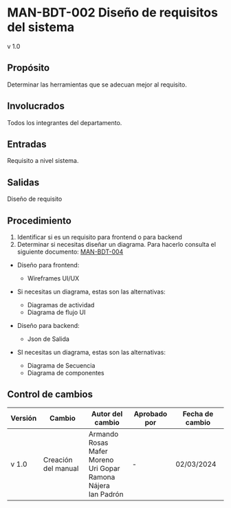 # MAN-BDT-002 Diseño de requisitos del sistema

v 1.0

## Propósito

Determinar las herramientas que se adecuan mejor al requisito.

## Involucrados

Todos los integrantes del departamento.

## Entradas

Requisito a nivel sistema.

## Salidas

Diseño de requisito

## Procedimiento

1. Identificar si es un requisito para frontend o para backend
2. Determinar si necesitas diseñar un diagrama. Para hacerlo consulta el siguiente documento: [MAN-BDT-004](https://black-dot-2024.github.io/docs/manuales/man-bdt-004)

- Diseño para frontend:

  - Wireframes UI/UX

- Si necesitas un diagrama, estas son las alternativas:

  - Diagramas de actividad
  - Diagrama de flujo UI

- Diseño para backend:

  - Json de Salida

- SI necesitas un diagrama, estas son las alternativas:
  - Diagrama de Secuencia
  - Diagrama de componentes

## Control de cambios

| Versión | Cambio              | Autor del cambio                                                                          | Aprobado por | Fecha de cambio |
| ------- | ------------------- | ----------------------------------------------------------------------------------------- | ------------ | --------------- |
| v 1.0   | Creación del manual | Armando Rosas <br /> Mafer Moreno <br /> Uri Gopar <br /> Ramona Nájera <br /> Ian Padrón | -            | 02/03/2024      |
